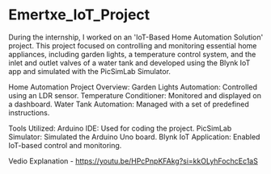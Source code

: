 # Emertxe_IoT_Project
During the internship, I worked on an 'IoT-Based Home Automation Solution' project. This project focused on controlling and monitoring essential home appliances, including garden lights, a temperature control system, and the inlet and outlet valves of a water tank and developed using the Blynk IoT app and simulated with the PicSimLab Simulator.

Home Automation Project Overview:
Garden Lights Automation: Controlled using an LDR sensor.
Temperature Conditioner: Monitored and displayed on a dashboard.
Water Tank Automation: Managed with a set of predefined instructions.

Tools Utilized:
Arduino IDE: Used for coding the project.
PicSimLab Simulator: Simulated the Arduino Uno board.
Blynk IoT Application: Enabled IoT-based control and monitoring.

Vedio Explanation - https://youtu.be/HPcPnpKFAkg?si=kkOLyhFochcEc1aS

